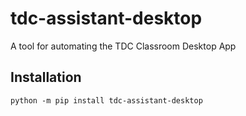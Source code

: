 # tdc-assistant-desktop

A tool for automating the TDC Classroom Desktop App

## Installation

```
python -m pip install tdc-assistant-desktop
```
